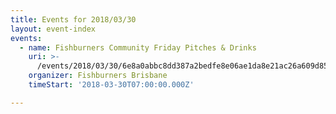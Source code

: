 ```yaml
---
title: Events for 2018/03/30
layout: event-index
events:
  - name: Fishburners Community Friday Pitches & Drinks
    uri: >-
      /events/2018/03/30/6e8a0abbc8dd387a2bedfe8e06ae1da8e21ac26a609d851a3ee936e3436eca6d
    organizer: Fishburners Brisbane
    timeStart: '2018-03-30T07:00:00.000Z'

---
```

